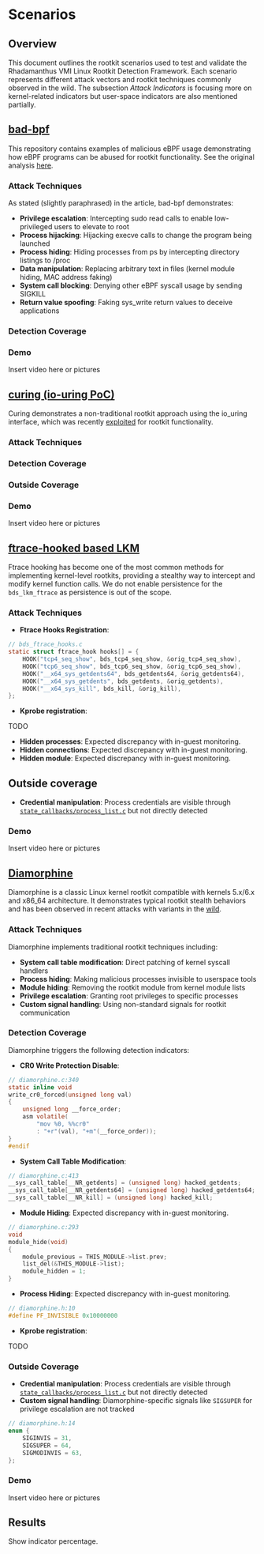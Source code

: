 # Scenarios

## Overview

This document outlines the rootkit scenarios used to test and validate the Rhadamanthus VMI Linux Rootkit Detection Framework. Each scenario represents different attack vectors and rootkit techniques commonly observed in the wild. The subsection *Attack Indicators* is focusing more on kernel-related indicators but user-space indicators are also mentioned partially.

## [bad-bpf](https://github.com/pathtofile/bad-bpf)

This repository contains examples of malicious eBPF usage demonstrating how eBPF programs can be abused for rootkit functionality. See the original analysis [here](https://blog.tofile.dev/2021/08/01/bad-bpf.html).

### Attack Techniques

As stated (slightly paraphrased) in the article, bad-bpf demonstrates:
- **Privilege escalation**: Intercepting sudo read calls to enable low-privileged users to elevate to root
- **Process hijacking**: Hijacking execve calls to change the program being launched
- **Process hiding**: Hiding processes from ps by intercepting directory listings to /proc
- **Data manipulation**: Replacing arbitrary text in files (kernel module hiding, MAC address faking)
- **System call blocking**: Denying other eBPF syscall usage by sending SIGKILL
- **Return value spoofing**: Faking sys_write return values to deceive applications

### Detection Coverage



### Demo

Insert video here or pictures

## [curing (io-uring PoC)](https://github.com/armosec/curing)

Curing demonstrates a non-traditional rootkit approach using the io_uring interface, which was recently [exploited](https://www.armosec.io/blog/io_uring-rootkit-bypasses-linux-security/) for rootkit functionality.

### Attack Techniques

### Detection Coverage

### Outside Coverage

### Demo

Insert video here or pictures

## [ftrace-hooked based LKM](https://github.com/bluedragonsecurity/bds_lkm_ftrace)

Ftrace hooking has become one of the most common methods for implementing kernel-level rootkits, providing a stealthy way to intercept and modify kernel function calls. We do not enable persistence for the `bds_lkm_ftrace` as persistence is out of the scope.

### Attack Techniques

- **Ftrace Hooks Registration**: 

```c
// bds_ftrace_hooks.c
static struct ftrace_hook hooks[] = {
	HOOK("tcp4_seq_show", bds_tcp4_seq_show, &orig_tcp4_seq_show),
	HOOK("tcp6_seq_show", bds_tcp6_seq_show, &orig_tcp6_seq_show),
	HOOK("__x64_sys_getdents64", bds_getdents64, &orig_getdents64),
	HOOK("__x64_sys_getdents", bds_getdents, &orig_getdents),
	HOOK("__x64_sys_kill", bds_kill, &orig_kill),
};
```

- **Kprobe registration**:

TODO

- **Hidden processes**: Expected discrepancy with in-guest monitoring. 
- **Hidden connections**: Expected discrepancy with in-guest monitoring. 
- **Hidden module**: Expected discrepancy with in-guest monitoring.

## Outside coverage

- **Credential manipulation**: Process credentials are visible through [`state_callbacks/process_list.c`](src/state_callbacks/process_list.c) but not directly detected

### Demo

Insert video here or pictures

## [Diamorphine](https://github.com/m0nad/Diamorphine)

Diamorphine is a classic Linux kernel rootkit compatible with kernels 5.x/6.x and x86_64 architecture. It demonstrates typical rootkit stealth behaviors and has been observed in recent attacks with variants in the [wild](https://www.broadcom.com/support/security-center/protection-bulletin/new-strain-of-diamorphine-linux-rootkit).

### Attack Techniques

Diamorphine implements traditional rootkit techniques including:
- **System call table modification**: Direct patching of kernel syscall handlers
- **Process hiding**: Making malicious processes invisible to userspace tools
- **Module hiding**: Removing the rootkit module from kernel module lists
- **Privilege escalation**: Granting root privileges to specific processes
- **Custom signal handling**: Using non-standard signals for rootkit communication

### Detection Coverage

Diamorphine triggers the following detection indicators:

- **CR0 Write Protection Disable**:

```c
// diamorphine.c:340
static inline void
write_cr0_forced(unsigned long val)
{
	unsigned long __force_order;
	asm volatile(
		"mov %0, %%cr0"
		: "+r"(val), "+m"(__force_order));
}
#endif
```

- **System Call Table Modification**:

```c
// diamorphine.c:413
__sys_call_table[__NR_getdents] = (unsigned long) hacked_getdents;
__sys_call_table[__NR_getdents64] = (unsigned long) hacked_getdents64;
__sys_call_table[__NR_kill] = (unsigned long) hacked_kill;
```

- **Module Hiding**: Expected discrepancy with in-guest monitoring. 

```c
// diamorphine.c:293
void
module_hide(void)
{
	module_previous = THIS_MODULE->list.prev;
	list_del(&THIS_MODULE->list);
	module_hidden = 1;
}
```

- **Process Hiding**: Expected discrepancy with in-guest monitoring. 

```c
// diamorphine.h:10
#define PF_INVISIBLE 0x10000000
```

- **Kprobe registration**:

TODO

### Outside Coverage

- **Credential manipulation**: Process credentials are visible through [`state_callbacks/process_list.c`](src/state_callbacks/process_list.c) but not directly detected
- **Custom signal handling**: Diamorphine-specific signals like `SIGSUPER` for privilege escalation are not tracked
```c
// diamorphine.h:14
enum {
	SIGINVIS = 31,
	SIGSUPER = 64,
	SIGMODINVIS = 63,
};
```

### Demo

Insert video here or pictures

## Results

Show indicator percentage.
